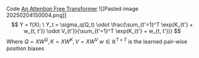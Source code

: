 Code [An Attention Free Transformer](https://nn.labml.ai/transformers/aft/index.html)
![[Pasted image 20250204150004.png]]
$$
Y = f(X); \ Y_t = \sigma_q(Q_t) \odot \frac{\sum_{t'=1}^T \exp(K_{t'} + w_{t, t'}) \odot V_{t'}}{\sum_{t'=1}^T \exp(K_{t'} + w_{t, t'})}
$$
Where $Q = XW^Q, K = XW^K, V = XW^V$
$w \in \mathbb{R}^{T \times T}$ is the learned pair-wise position biases